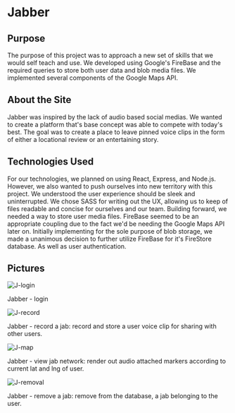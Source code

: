 # Jabber

## Purpose
The purpose of this project was to approach a new set of skills that we would self teach and use. We developed using Google's FireBase and the required queries to store both user data and blob media files. We implemented several components of the Google Maps API.  

## About the Site
Jabber was inspired by the lack of audio based social medias. We wanted to create a platform that's base concept was able to compete with today's best. The goal was to create a place to leave pinned voice clips in the form of either a locational review or an entertaining story.  

## Technologies Used
For our technologies, we planned on using React, Express, and Node.js. However, we also wanted to push ourselves into new territory with this project. We understood the user experience should be sleek and uninterrupted. We chose SASS for writing out the UX, allowing us to keep of files readable and concise for ourselves and our team. Building forward, we needed a way to store user media files. FireBase seemed to be an appropriate coupling due to the fact we'd be needing the Google Maps API later on. Initially implementing for the sole purpose of blob storage, we made a unanimous decision to further utilize FireBase for it's FireStore database. As well as user authentication.

## Pictures
![J-login](https://user-images.githubusercontent.com/22803685/59383623-48266a80-8d2e-11e9-819d-083269c81751.png)

Jabber - login

![J-record](https://user-images.githubusercontent.com/22803685/59383718-7efc8080-8d2e-11e9-9d5d-b9dcaa6f1acd.PNG)

Jabber - record a jab: record and store a user voice clip for sharing with other users. 

![J-map](https://user-images.githubusercontent.com/22803685/59383801-aeab8880-8d2e-11e9-8a09-e8addc638554.PNG)

Jabber - view jab network: render out audio attached markers according to current lat and lng of user.

![J-removal](https://user-images.githubusercontent.com/22803685/59383898-f3cfba80-8d2e-11e9-8292-de4597599a55.PNG)

Jabber - remove a jab: remove from the database, a jab belonging to the user.



